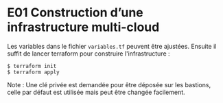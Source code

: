 # E01 Construction d’une infrastructure multi-cloud

Les variables dans le fichier `variables.tf` peuvent être ajustées. Ensuite il suffit de lancer terraform pour construire l'infrastructure :
```shell
$ terraform init
$ terraform apply
```

Note : Une clé privée est demandée pour être déposée sur les bastions, celle par défaut est utilisée mais peut être changée facilement.
